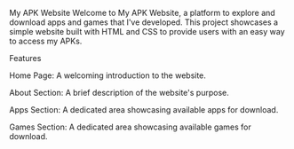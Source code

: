 My APK Website 
Welcome to My APK Website, a platform to explore and download apps and games that I've developed. This project showcases a simple website built with HTML and CSS to provide users with an easy way to access my APKs.

Features

Home Page: A welcoming introduction to the website.

About Section: A brief description of the website's purpose.

Apps Section: A dedicated area showcasing available apps for download.

Games Section: A dedicated area showcasing available games for download.
